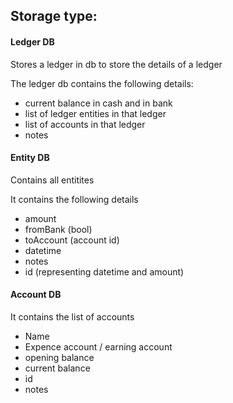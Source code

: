 ## Storage type:

#### Ledger DB

Stores a ledger in db to store the details of a ledger

The ledger db contains the following details:

- current balance in cash and in bank
- list of ledger entities in that ledger
- list of accounts in that ledger
- notes

#### Entity DB

Contains all entitites

It contains the following details

- amount
- fromBank (bool)
- toAccount (account id)
- datetime
- notes
- id (representing datetime and amount)

#### Account DB

It contains the list of accounts

- Name
- Expence account / earning account
- opening balance
- current balance
- id
- notes
